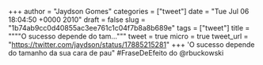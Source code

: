 
+++
author = "Jaydson Gomes"
categories = ["tweet"]
date = "Tue Jul 06 18:04:50 +0000 2010"
draft = false
slug = "1b74ab9cc0d40855ac3ee761c1c04f7b8a8b689e"
tags = ["tweet"]
title = """"O sucesso depende do tam..."""
tweet = true
micro = true
tweet_url = "https://twitter.com/jaydson/status/17885215281"
+++
'O sucesso depende do tamanho da sua cara de pau" #FraseDeEfeito do @rbuckowski
